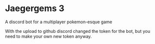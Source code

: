 # Jaegergems 3
A discord bot for a multiplayer pokemon-esque game

With the upload to github discord changed the token for the bot, but you need to make your own new token anyway.
